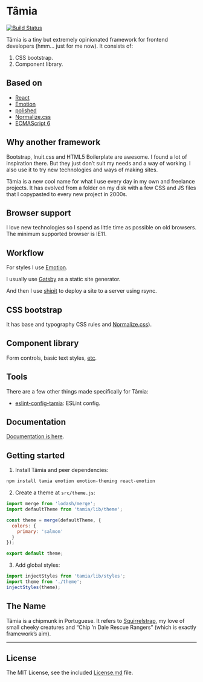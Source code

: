 # Tâmia

[![Build Status](https://travis-ci.org/tamiadev/tamia.png)](https://travis-ci.org/tamiadev/tamia)

Tâmia is a tiny but extremely opinionated framework for frontend developers (hmm… just for me now). It consists of:

1.  CSS bootstrap.
2.  Component library.

## Based on

- [React](https://reactjs.org/)
- [Emotion](https://emotion.sh/)
- [polished](https://polished.js.org/)
- [Normalize.css](https://necolas.github.io/normalize.css/)
- [ECMAScript 6](http://es6-features.org/)

## Why another framework

Bootstrap, Inuit.css and HTML5 Boilerplate are awesome. I found a lot of inspiration there. But they just don’t suit my needs and a way of working. I also use it to try new technologies and ways of making sites.

Tâmia is a new cool name for what I use every day in my own and freelance projects. It has evolved from a folder on my disk with a few CSS and JS files that I copypasted to every new project in 2000s.

## Browser support

I love new technologies so I spend as little time as possible on old browsers. The minimum supported browser is IE11.

## Workflow

For styles I use [Emotion](https://emotion.sh/).

I usually use [Gatsby](https://www.gatsbyjs.org/) as a static site generator.

And then I use [shipit](https://github.com/sapegin/shipit) to deploy a site to a server using rsync.

## CSS bootstrap

It has base and typography CSS rules and [Normalize.css](https://necolas.github.io/normalize.css/)).

## Component library

Form controls, basic text styles, [etc](http://tamiadev.github.io/tamia/).

## Tools

There are a few other things made specifically for Tâmia:

- [eslint-config-tamia](https://github.com/tamiadev/eslint-config-tamia): ESLint config.

## Documentation

[Documentation is here](http://tamiadev.github.io/tamia/).

## Getting started

1.  Install Tâmia and peer dependencies:

```bash
npm install tamia emotion emotion-theming react-emotion
```

2.  Create a theme at `src/theme.js`:


```js static
import merge from 'lodash/merge';
import defaultTheme from 'tamia/lib/theme';

const theme = merge(defaultTheme, {
  colors: {
    primary: 'salmon'
  }
});

export default theme;
```

3.  Add global styles:


```js static
import injectStyles from 'tamia/lib/styles';
import theme from './theme';
injectStyles(theme);
```

## The Name

Tâmia is a chipmunk in Portuguese. It refers to [Squirrelstrap](https://github.com/sapegin/squirrelstrap), my love of small cheeky creatures and “Chip ’n Dale Rescue Rangers” (which is exactly framework’s aim).

---

## License

The MIT License, see the included [License.md](License.md) file.
